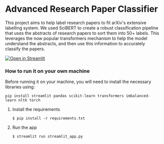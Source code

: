 # Advanced Research Paper Classifier

This project aims to help label research papers to fit arXiv's extensive labelling system. We used SciBERT to create a robust classification pipeline that uses the abstracts of research papers to sort them into 50+ labels. This leverages the now popular transformers mechanism to help the model understand the abstracts, and then use this information to accurately classify the papers.

[![Open in Streamlit](https://static.streamlit.io/badges/streamlit_badge_black_white.svg)](https://advanced-research-paper-classifier-deployed-1hwsw2aqlpd.streamlit.app/)

### How to run it on your own machine
Before running it on your machine, you will need to install the necessary libraries using:
```
pip install streamlit pandas scikit-learn transformers imbalanced-learn nltk torch
```
1. Install the requirements

   ```
   $ pip install -r requirements.txt
   ```
2. Run the app

   ```
   $ streamlit run streamlit_app.py
   ```
